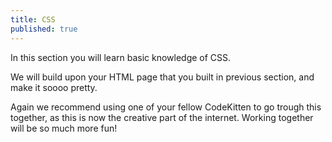 ```yaml
---
title: CSS
published: true
---
```


In this section you will learn basic knowledge of CSS.

We will build upon your HTML page that you built in previous section, and make it soooo
pretty.

Again we recommend using one of your fellow CodeKitten to go trough this together, 
as this is now the creative part of the internet. Working together will be so much more fun!

